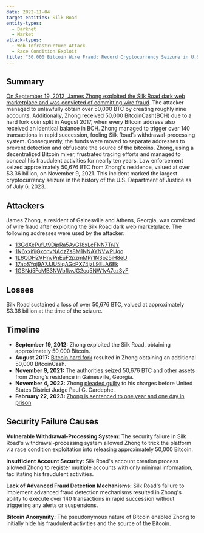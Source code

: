 ```yaml
---
date: 2022-11-04
target-entities: Silk Road 
entity-types: 
  - Darknet
  - Market
attack-types: 
  - Web Infrastructure Attack
  - Race Condition Exploit
title: "50,000 Bitcoin Wire Fraud: Record Cryptocurrency Seizure in U.S. History"
---
```


## Summary

[On September 19, 2012, James Zhong exploited the Silk Road dark web marketplace and was convicted of committing wire fraud](https://www.justice.gov/usao-sdny/pr/us-attorney-announces-historic-336-billion-cryptocurrency-seizure-and-conviction). The attacker managed to unlawfully obtain over 50,000 BTC by creating roughly nine accounts. Additionally, Zhong received 50,000 BitcoinCash(BCH) due to a hard fork coin split in August 2017, when every Bitcoin address also received an identical balance in BCH. Zhong managed to trigger over 140 transactions in rapid succession, fooling Silk Road’s withdrawal-processing system. Consequently, the funds were moved to separate addresses to prevent detection and obfuscate the source of the bitcoins. Zhong, using a decentralized Bitcoin mixer, frustrated tracing efforts and managed to conceal his fraudulent activities for nearly ten years. Law enforcement seized approximately 50,676 BTC from Zhong's residence, valued at over $3.36 billion, on November 9, 2021. This incident marked the largest cryptocurrency seizure in the history of the U.S. Department of Justice as of July 6, 2023.

## Attackers

James Zhong, a resident of Gainesville and Athens, Georgia, was convicted of wire fraud after exploiting the Silk Road dark web marketplace. The following addresses were used by the attacker:
- [13GdXePufLt9DipRa5AvG18xLcFNN7TrJY](https://www.blockchain.com/explorer/addresses/btc/13GdXePufLt9DipRa5AvG18xLcFNN7TrJY)
- [1N6xxifiiGxonvNAdzZs8M1NNAYNVwPUqq](https://www.blockchain.com/explorer/addresses/BTC/1N6xxifiiGxonvNAdzZs8M1NNAYNVwPUqq)
- [1L6QDHZVHnvPnEuF2pzmMPr1N3pz5iH8eU](https://www.blockchain.com/explorer/addresses/btc/1L6QDHZVHnvPnEuF2pzmMPr1N3pz5iH8eU)
- [17abSYoj9A7JJU5iqAGcPX74jzL9ELA6Ek](https://www.blockchain.com/explorer/addresses/btc/17abSYoj9A7JJU5iqAGcPX74jzL9ELA6Ek)
- [1GSNd5FcMB3NWbfkvJG2cq5NW1vA7cz3yF](https://www.blockchain.com/explorer/addresses/btc/1GSNd5FcMB3NWbfkvJG2cq5NW1vA7cz3yF)

## Losses

Silk Road sustained a loss of over 50,676 BTC, valued at approximately $3.36 billion at the time of the seizure. 

## Timeline

- **September 19, 2012:** Zhong exploited the Silk Road, obtaining approximately 50,000 Bitcoin.
- **August 2017:** [Bitcoin hard fork](https://www.investopedia.com/news/all-about-bitcoin-cash-hard-fork/) resulted in Zhong obtaining an additional 50,000 BitcoinCash.
- **November 9, 2021:** The authorities seized 50,676 BTC and other assets from Zhong’s residence in Gainesville, Georgia.
- **November 4, 2022:** Zhong [pleaded guilty](https://www.malwarebytes.com/blog/news/2022/11/silk-road-mega-thief-james-zhong-pleads-guilty) to his charges before United States District Judge Paul G. Gardephe.
- **February 22, 2023:** [Zhong is sentenced to one year and one day in prison](https://www.justice.gov/usao-sdny/pr/silk-road-dark-web-fraud-defendant-sentenced-following-seizure-and-forfeiture-over-34)

## Security Failure Causes

**Vulnerable Withdrawal-Processing System:** The security failure in Silk Road's withdrawal-processing system allowed Zhong to trick the platform via race condition exploitation into releasing approximately 50,000 Bitcoin.

**Insufficient Account Security:** Silk Road's account creation process allowed Zhong to register multiple accounts with only minimal information, facilitating his fraudulent activities. 

**Lack of Advanced Fraud Detection Mechanisms:** Silk Road's failure to implement advanced fraud detection mechanisms resulted in Zhong's ability to execute over 140 transactions in rapid succession without triggering any alerts or suspensions.

**Bitcoin Anonymity:** The pseudonymous nature of Bitcoin enabled Zhong to initially hide his fraudulent activities and the source of the Bitcoin.
